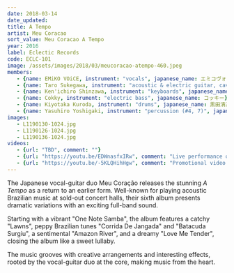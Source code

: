 ```yaml
---
date: 2018-03-14
date_updated:
title: A Tempo
artist: Meu Coracao
sort_value: Meu Coracao A Tempo
year: 2016
label: Eclectic Records
code: ECLC-101
image: /assets/images/2018/03/meucoracao-atempo-460.jpeg
members:
   - {name: EMiKO VOiCE, instrument: "vocals", japanese_name: エミコヴォイス, url: "http://www.emikovoice.com/"}
   - {name: Taro Sukegawa, instrument: "acoustic & electric guitar, cavaquinho", japanese_name: 助川太郎, url: "http://www.tarosukegawa.jp/"}
   - {name: Ken'ichiro Shinzawa, instrument: "keyboards", japanese_name: 新澤健一郎, url: "https://www.shinzawa.net/"}
   - {name: Cokky, instrument: "electric bass", japanese_name: コッキー}
   - {name: Kiyotaka Kuroda, instrument: "drums", japanese_name: 黒田清高}
   - {name: Yasuhiro Yoshigaki, instrument: "percussion (#4, 7)", japanese_name: 芳垣安洋}
images:
   - L1190130-1024.jpg
   - L1190126-1024.jpg
   - L1190136-1024.jpg
videos: 
   - {url: "TBD", comment: ""}
   - {url: "https://youtu.be/EDWnasfxIRw", comment: "Live performance of \"Corrida De Jangada\", the third track on this album"}
   - {url: "https://youtu.be/-5KLQHihHgw", comment: "Promotional video showing another side of Meu Coração on the second track \"Lawns\""}
---
```

The Japanese vocal-guitar duo Meu Coração releases the stunning *A Tempo* as a return to an earlier form. Well-known for playing acoustic Brazilian music at sold-out concert halls, their sixth album presents dramatic variations with an exciting full-band sound.

Starting with a vibrant "One Note Samba", the album features a catchy "Lawns", peppy Brazilian tunes "Corrida De Jangada" and "Batacuda Surgiu", a sentimental "Amazon River", and a dreamy "Love Me Tender", closing the album like a sweet lullaby.

The music grooves with creative arrangements and interesting effects, rooted by the vocal-guitar duo at the core, making music from the heart.

